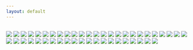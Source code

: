 ```yaml
---
layout: default
---
```


<br>

<img class="profile-picture" src="building_and_windows.jpg">



<img class="profile-picture" src="california.jpg">



<img class="profile-picture" src="bookbag.jpg">



<img class="profile-picture" src="dc.jpg">



<img class="profile-picture" src="spring-freedom.jpg">



<img class="profile-picture" src="google_datakind.jpg">



<img class="profile-picture" src="yellow-flowers.jpg">



<img class="profile-picture" src="christmas.jpg">



<img class="profile-picture" src="womens_march.jpg">



<img class="profile-picture" src="dcwindow.jpg">



<img class="profile-picture" src="kentucky_farm.jpg">



<img class="profile-picture" src="vegetables.jpg">



<img class="profile-picture" src="dcbooks.jpg">



<img class="profile-picture" src="apple-sf.jpg">



<img class="profile-picture" src="christmas-window.jpg">



<img class="profile-picture" src="redwood-tree.jpg">



<img class="profile-picture" src="blankets.jpg">



<img class="profile-picture" src="data-work.jpg">



<img class="profile-picture" src="norfolk.jpg">



<img class="profile-picture" src="democracy.jpg">



<img class="profile-picture" src="playground.jpg">



<img class="profile-picture" src="beauty.jpg">



<img class="profile-picture" src="dc-gov.jpg">



<img class="profile-picture" src="snow-governmentbuilding.jpg">



<img class="profile-picture" src="libraries-children-desks.jpg">



<img class="profile-picture" src="spiritual.jpg">



<img class="profile-picture" src="art.jpg">



<img class="profile-picture" src="dc-beauty.jpg">



<img class="profile-picture" src="holiday-spirit.jpg">



<img class="profile-picture" src="chinatown.jpg">



<img class="profile-picture" src="tree.jpg">



<img class="profile-picture" src="libraries-children.jpg">



<img class="profile-picture" src="christmas-flowers-against-wall.jpg">



<img class="profile-picture" src="rowers.jpg">



<img class="profile-picture" src="dancing.jpg">



<img class="profile-picture" src="snow-dc.jpg">



<img class="profile-picture" src="boston-harbor.jpg">



<img class="profile-picture" src="winter-leaves.jpg">



<img class="profile-picture" src="oysters.jpg">



<img class="profile-picture" src="voting.jpg">



<img class="profile-picture" src="fall-foliage.jpg">



<img class="profile-picture" src="holiday-spirit.jpg">



<img class="profile-picture" src="nature.jpg">



<img class="profile-picture" src="christmas-flowers.jpg">



<img class="profile-picture" src="snow-water-branches.jpg">



<img class="profile-picture" src="glimpse-of-spring.jpg">



<b>

<b>





